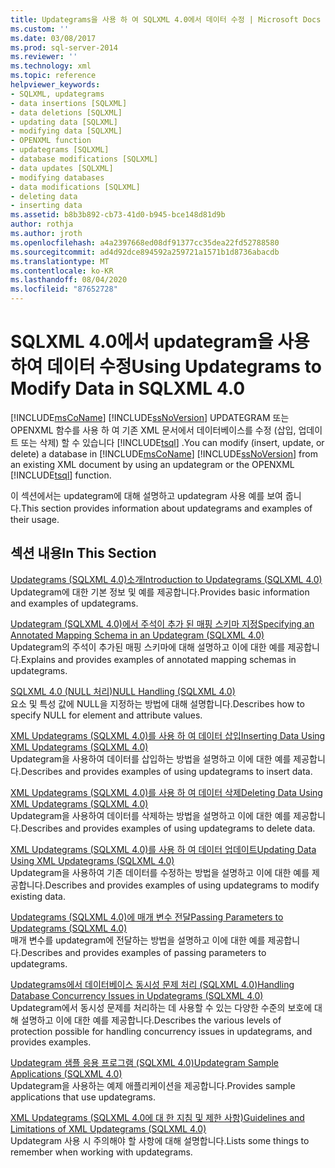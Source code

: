 ```yaml
---
title: Updategrams을 사용 하 여 SQLXML 4.0에서 데이터 수정 | Microsoft Docs
ms.custom: ''
ms.date: 03/08/2017
ms.prod: sql-server-2014
ms.reviewer: ''
ms.technology: xml
ms.topic: reference
helpviewer_keywords:
- SQLXML, updategrams
- data insertions [SQLXML]
- data deletions [SQLXML]
- updating data [SQLXML]
- modifying data [SQLXML]
- OPENXML function
- updategrams [SQLXML]
- database modifications [SQLXML]
- data updates [SQLXML]
- modifying databases
- data modifications [SQLXML]
- deleting data
- inserting data
ms.assetid: b8b3b892-cb73-41d0-b945-bce148d81d9b
author: rothja
ms.author: jroth
ms.openlocfilehash: a4a2397668ed08df91377cc35dea22fd52788580
ms.sourcegitcommit: ad4d92dce894592a259721a1571b1d8736abacdb
ms.translationtype: MT
ms.contentlocale: ko-KR
ms.lasthandoff: 08/04/2020
ms.locfileid: "87652728"
---
```

# <a name="using-updategrams-to-modify-data-in-sqlxml-40"></a><span data-ttu-id="64180-102">SQLXML 4.0에서 updategram을 사용하여 데이터 수정</span><span class="sxs-lookup"><span data-stu-id="64180-102">Using Updategrams to Modify Data in SQLXML 4.0</span></span>
  <span data-ttu-id="64180-103">[!INCLUDE[msCoName](../../../includes/msconame-md.md)] [!INCLUDE[ssNoVersion](../../../includes/ssnoversion-md.md)] UPDATEGRAM 또는 OPENXML 함수를 사용 하 여 기존 XML 문서에서 데이터베이스를 수정 (삽입, 업데이트 또는 삭제) 할 수 있습니다 [!INCLUDE[tsql](../../../includes/tsql-md.md)] .</span><span class="sxs-lookup"><span data-stu-id="64180-103">You can modify (insert, update, or delete) a database in [!INCLUDE[msCoName](../../../includes/msconame-md.md)] [!INCLUDE[ssNoVersion](../../../includes/ssnoversion-md.md)] from an existing XML document by using an updategram or the OPENXML [!INCLUDE[tsql](../../../includes/tsql-md.md)] function.</span></span>  
  
 <span data-ttu-id="64180-104">이 섹션에서는 updategram에 대해 설명하고 updategram 사용 예를 보여 줍니다.</span><span class="sxs-lookup"><span data-stu-id="64180-104">This section provides information about updategrams and examples of their usage.</span></span>  
  
## <a name="in-this-section"></a><span data-ttu-id="64180-105">섹션 내용</span><span class="sxs-lookup"><span data-stu-id="64180-105">In This Section</span></span>  
 [<span data-ttu-id="64180-106">Updategrams &#40;SQLXML 4.0&#41;소개</span><span class="sxs-lookup"><span data-stu-id="64180-106">Introduction to Updategrams &#40;SQLXML 4.0&#41;</span></span>](introduction-to-updategrams-sqlxml-4-0.md)  
 <span data-ttu-id="64180-107">Updategram에 대한 기본 정보 및 예를 제공합니다.</span><span class="sxs-lookup"><span data-stu-id="64180-107">Provides basic information and examples of updategrams.</span></span>  
  
 [<span data-ttu-id="64180-108">Updategram &#40;SQLXML 4.0&#41;에서 주석이 추가 된 매핑 스키마 지정</span><span class="sxs-lookup"><span data-stu-id="64180-108">Specifying an Annotated Mapping Schema in an Updategram &#40;SQLXML 4.0&#41;</span></span>](specifying-an-annotated-mapping-schema-in-an-updategram-sqlxml-4-0.md)  
 <span data-ttu-id="64180-109">Updategram의 주석이 추가된 매핑 스키마에 대해 설명하고 이에 대한 예를 제공합니다.</span><span class="sxs-lookup"><span data-stu-id="64180-109">Explains and provides examples of annotated mapping schemas in updategrams.</span></span>  
  
 [<span data-ttu-id="64180-110">SQLXML 4.0 &#40;NULL 처리&#41;</span><span class="sxs-lookup"><span data-stu-id="64180-110">NULL Handling &#40;SQLXML 4.0&#41;</span></span>](null-handling-sqlxml-4-0.md)  
 <span data-ttu-id="64180-111">요소 및 특성 값에 NULL을 지정하는 방법에 대해 설명합니다.</span><span class="sxs-lookup"><span data-stu-id="64180-111">Describes how to specify NULL for element and attribute values.</span></span>  
  
 [<span data-ttu-id="64180-112">XML Updategrams &#40;SQLXML 4.0&#41;를 사용 하 여 데이터 삽입</span><span class="sxs-lookup"><span data-stu-id="64180-112">Inserting Data Using XML Updategrams &#40;SQLXML 4.0&#41;</span></span>](inserting-data-using-xml-updategrams-sqlxml-4-0.md)  
 <span data-ttu-id="64180-113">Updategram을 사용하여 데이터를 삽입하는 방법을 설명하고 이에 대한 예를 제공합니다.</span><span class="sxs-lookup"><span data-stu-id="64180-113">Describes and provides examples of using updategrams to insert data.</span></span>  
  
 [<span data-ttu-id="64180-114">XML Updategrams &#40;SQLXML 4.0&#41;를 사용 하 여 데이터 삭제</span><span class="sxs-lookup"><span data-stu-id="64180-114">Deleting Data Using XML Updategrams &#40;SQLXML 4.0&#41;</span></span>](deleting-data-using-xml-updategrams-sqlxml-4-0.md)  
 <span data-ttu-id="64180-115">Updategram을 사용하여 데이터를 삭제하는 방법을 설명하고 이에 대한 예를 제공합니다.</span><span class="sxs-lookup"><span data-stu-id="64180-115">Describes and provides examples of using updategrams to delete data.</span></span>  
  
 [<span data-ttu-id="64180-116">XML Updategrams &#40;SQLXML 4.0&#41;를 사용 하 여 데이터 업데이트</span><span class="sxs-lookup"><span data-stu-id="64180-116">Updating Data Using XML Updategrams &#40;SQLXML 4.0&#41;</span></span>](updating-data-using-xml-updategrams-sqlxml-4-0.md)  
 <span data-ttu-id="64180-117">Updategram을 사용하여 기존 데이터를 수정하는 방법을 설명하고 이에 대한 예를 제공합니다.</span><span class="sxs-lookup"><span data-stu-id="64180-117">Describes and provides examples of using updategrams to modify existing data.</span></span>  
  
 [<span data-ttu-id="64180-118">Updategrams &#40;SQLXML 4.0&#41;에 매개 변수 전달</span><span class="sxs-lookup"><span data-stu-id="64180-118">Passing Parameters to Updategrams &#40;SQLXML 4.0&#41;</span></span>](passing-parameters-to-updategrams-sqlxml-4-0.md)  
 <span data-ttu-id="64180-119">매개 변수를 updategram에 전달하는 방법을 설명하고 이에 대한 예를 제공합니다.</span><span class="sxs-lookup"><span data-stu-id="64180-119">Describes and provides examples of passing parameters to updategrams.</span></span>  
  
 [<span data-ttu-id="64180-120">Updategrams에서 데이터베이스 동시성 문제 처리 &#40;SQLXML 4.0&#41;</span><span class="sxs-lookup"><span data-stu-id="64180-120">Handling Database Concurrency Issues in Updategrams &#40;SQLXML 4.0&#41;</span></span>](handling-database-concurrency-issues-in-updategrams-sqlxml-4-0.md)  
 <span data-ttu-id="64180-121">Updategram에서 동시성 문제를 처리하는 데 사용할 수 있는 다양한 수준의 보호에 대해 설명하고 이에 대한 예를 제공합니다.</span><span class="sxs-lookup"><span data-stu-id="64180-121">Describes the various levels of protection possible for handling concurrency issues in updategrams, and provides examples.</span></span>  
  
 [<span data-ttu-id="64180-122">Updategram 샘플 응용 프로그램 &#40;SQLXML 4.0&#41;</span><span class="sxs-lookup"><span data-stu-id="64180-122">Updategram Sample Applications &#40;SQLXML 4.0&#41;</span></span>](../../../database-engine/dev-guide/updategram-sample-applications-sqlxml-4-0.md)  
 <span data-ttu-id="64180-123">Updategram을 사용하는 예제 애플리케이션을 제공합니다.</span><span class="sxs-lookup"><span data-stu-id="64180-123">Provides sample applications that use updategrams.</span></span>  
  
 [<span data-ttu-id="64180-124">XML Updategrams &#40;SQLXML 4.0에 대 한 지침 및 제한 사항&#41;</span><span class="sxs-lookup"><span data-stu-id="64180-124">Guidelines and Limitations of XML Updategrams &#40;SQLXML 4.0&#41;</span></span>](guidelines-and-limitations-of-xml-updategrams-sqlxml-4-0.md)  
 <span data-ttu-id="64180-125">Updategram 사용 시 주의해야 할 사항에 대해 설명합니다.</span><span class="sxs-lookup"><span data-stu-id="64180-125">Lists some things to remember when working with updategrams.</span></span>  
  
  
